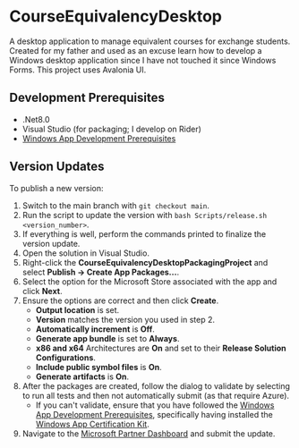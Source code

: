 # CourseEquivalencyDesktop

A desktop application to manage equivalent courses for exchange students. Created for my father and used as an excuse
learn how to develop a Windows desktop application since I have not touched it since Windows Forms. This project uses
Avalonia UI.

## Development Prerequisites

- .Net8.0
- Visual Studio (for packaging; I develop on Rider)
- [Windows App Development Prerequisites](https://learn.microsoft.com/en-us/windows/uwp/debug-test-perf/windows-app-certification-kit#prerequisites)

## Version Updates

To publish a new version:

1. Switch to the main branch with `git checkout main`.
2. Run the script to update the version with `bash Scripts/release.sh <version_number>`.
3. If everything is well, perform the commands printed to finalize the version update.
4. Open the solution in Visual Studio.
5. Right-click the **CourseEquivalencyDesktopPackagingProject** and select **Publish &rarr; Create App Packages...**.
6. Select the option for the Microsoft Store associated with the app and click **Next**.
7. Ensure the options are correct and then click **Create**.
    - **Output location** is set.
    - **Version** matches the version you used in step 2.
    - **Automatically increment** is **Off**.
    - **Generate app bundle** is set to **Always**.
    - **x86 and x64** Architectures are **On** and set to their **Release Solution Configurations**.
    - **Include public symbol files** is **On**.
    - **Generate artifacts** is **On**.
8. After the packages are created, follow the dialog to validate by selecting to run all tests and then not
   automatically submit (as that require Azure).
    - If you can't validate, ensure that you have followed
      the [Windows App Development Prerequisites](https://learn.microsoft.com/en-us/windows/uwp/debug-test-perf/windows-app-certification-kit#prerequisites),
      specifically having installed
      the [Windows App Certification Kit](https://developer.microsoft.com/en-us/windows/downloads/windows-sdk/).
9. Navigate to the [Microsoft Partner Dashboard](https://partner.microsoft.com/en-us/dashboard) and submit the update.
